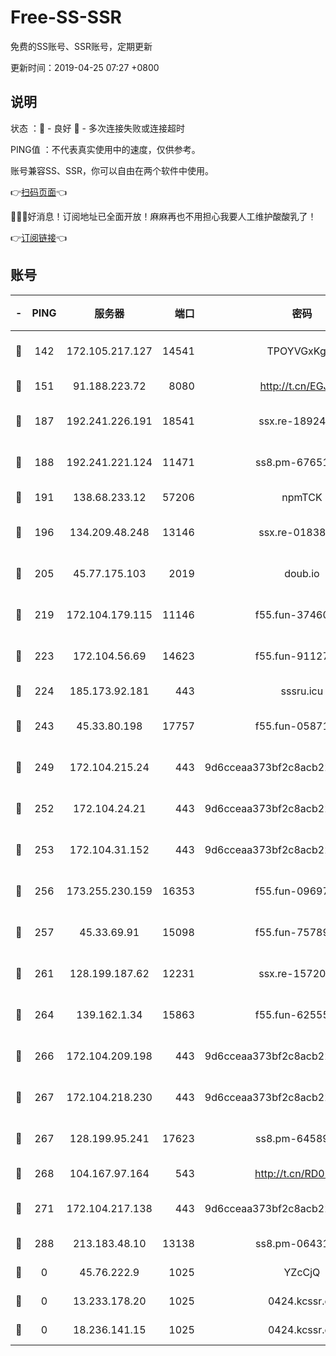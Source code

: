 # Free-SS-SSR

免费的SS账号、SSR账号，定期更新

更新时间：2019-04-25 07:27 +0800

## 说明

状态     ：🙂 - 良好 🙁 - 多次连接失败或连接超时

PING值   ：不代表真实使用中的速度，仅供参考。

账号兼容SS、SSR，你可以自由在两个软件中使用。

👉[扫码页面](https://liesauer.github.io/Free-SS-SSR/)👈

🎉🎉🎉好消息！订阅地址已全面开放！麻麻再也不用担心我要人工维护酸酸乳了！

👉[订阅链接](https://www.liesauer.net/yogurt/subscribe?ACCESS_TOKEN=DAYxR3mMaZAsaqUb)👈

## 账号

|-|PING|服务器|端口|密码|加密方式|区域|
|:----:|:----:|:-----:|-----:|:----:|:----:|:----:|
|🙂|142|172.105.217.127|14541|TPOYVGxKglpi|aes-256-cfb|JP|
|🙂|151|91.188.223.72|8080|http://t.cn/EGJIyrl|rc4-md5|RU|
|🙂|187|192.241.226.191|18541|ssx.re-18924013|aes-256-cfb|US|
|🙂|188|192.241.221.124|11471|ss8.pm-67651199|aes-256-cfb|US|
|🙂|191|138.68.233.12|57206|npmTCK|rc4-md5|US|
|🙂|196|134.209.48.248|13146|ssx.re-01838958|aes-256-cfb|US|
|🙂|205|45.77.175.103|2019|doub.io|aes-128-ctr|SG|
|🙂|219|172.104.179.115|11146|f55.fun-37460123|aes-256-cfb|SG|
|🙂|223|172.104.56.69|14623|f55.fun-91127667|aes-256-cfb|SG|
|🙂|224|185.173.92.181|443|sssru.icu|rc4-md5|RU|
|🙂|243|45.33.80.198|17757|f55.fun-05871569|aes-256-cfb|US|
|🙂|249|172.104.215.24|443|9d6cceaa373bf2c8acb22e60b6a58be6|aes-256-cfb|US|
|🙂|252|172.104.24.21|443|9d6cceaa373bf2c8acb22e60b6a58be6|aes-256-cfb|US|
|🙂|253|172.104.31.152|443|9d6cceaa373bf2c8acb22e60b6a58be6|aes-256-cfb|US|
|🙂|256|173.255.230.159|16353|f55.fun-09697422|aes-256-cfb|US|
|🙂|257|45.33.69.91|15098|f55.fun-75789534|aes-256-cfb|US|
|🙂|261|128.199.187.62|12231|ssx.re-15720374|aes-256-cfb|SG|
|🙂|264|139.162.1.34|15863|f55.fun-62555825|aes-256-cfb|SG|
|🙂|266|172.104.209.198|443|9d6cceaa373bf2c8acb22e60b6a58be6|aes-256-cfb|US|
|🙂|267|172.104.218.230|443|9d6cceaa373bf2c8acb22e60b6a58be6|aes-256-cfb|US|
|🙂|267|128.199.95.241|17623|ss8.pm-64589888|aes-256-cfb|SG|
|🙂|268|104.167.97.164|543|http://t.cn/RD0D7sx|rc4-md5|CA|
|🙂|271|172.104.217.138|443|9d6cceaa373bf2c8acb22e60b6a58be6|aes-256-cfb|US|
|🙂|288|213.183.48.10|13138|ss8.pm-06431567|rc4-md5|RU|
|🙁|0|45.76.222.9|1025|YZcCjQ|rc4-md5|JP|
|🙁|0|13.233.178.20|1025|0424.kcssr.cc|rc4-md5|IN|
|🙁|0|18.236.141.15|1025|0424.kcssr.cc|rc4-md5|US|
